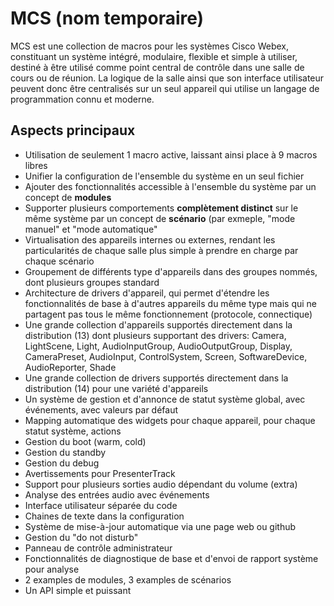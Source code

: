 # MCS (nom temporaire)
MCS est une collection de macros pour les systèmes Cisco Webex, constituant un système intégré, modulaire, flexible et simple à utiliser, destiné à être utilisé comme point central de contrôle dans une salle de cours ou de réunion. La logique de la salle ainsi que son interface utilisateur peuvent donc être centralisés sur un seul appareil qui utilise un langage de programmation connu et moderne.

## Aspects principaux
* Utilisation de seulement 1 macro active, laissant ainsi place à 9 macros libres
* Unifier la configuration de l'ensemble du système en un seul fichier
* Ajouter des fonctionnalités accessible à l'ensemble du système par un concept de **modules**
* Supporter plusieurs comportements **complètement distinct** sur le même système par un concept de **scénario** (par exmeple, "mode manuel" et "mode automatique"
* Virtualisation des appareils internes ou externes, rendant les particularités de chaque salle plus simple à prendre en charge par chaque scénario
* Groupement de différents type d'appareils dans des groupes nommés, dont plusieurs groupes standard
* Architecture de drivers d'appareil, qui permet d'étendre les fonctionnalités de base à d'autres appareils du même type mais qui ne partagent pas tous le même fonctionnement (protocole, connectique)
* Une grande collection d'appareils supportés directement dans la distribution (13) dont plusieurs supportant des drivers: Camera, LightScene, Light, AudioInputGroup, AudioOutputGroup, Display, CameraPreset, AudioInput, ControlSystem, Screen, SoftwareDevice, AudioReporter, Shade
* Une grande collection de drivers supportés directement dans la distribution (14) pour une variété d'appareils
* Un système de gestion et d'annonce de statut système global, avec événements, avec valeurs par défaut
* Mapping automatique des widgets pour chaque appareil, pour chaque statut système, actions
* Gestion du boot (warm, cold)
* Gestion du standby
* Gestion du debug
* Avertissements pour PresenterTrack
* Support pour plusieurs sorties audio dépendant du volume (extra)
* Analyse des entrées audio avec événements
* Interface utilisateur séparée du code
* Chaines de texte dans la configuration
* Système de mise-à-jour automatique via une page web ou github
* Gestion du "do not disturb"
* Panneau de contrôle administrateur
* Fonctionnalités de diagnostique de base et d'envoi de rapport système pour analyse
* 2 examples de modules, 3 examples de scénarios
* Un API simple et puissant
